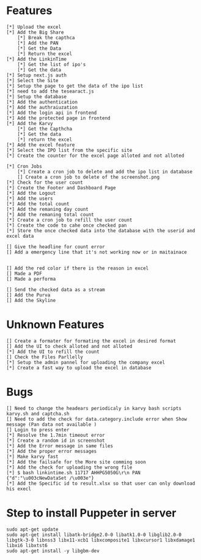 #   Features
    [*] Upload the excel
    [*] Add the Big Share
        [*] Break the capthca
        [*] Add the PAN 
        [*] Get the Data 
        [*] Return the excel
    [*] Add the LinkinTime
        [*] Get the list of ipo's
        [*] Get the data
    [*] Setup next.js auth
    [*] Select the Site
    [*] Setup the page to get the data of the ipo list 
    [*] need to add the tesearact.js
    [*] Setup the database
    [*] Add the authentication
    [*] Add the authraiuzation
    [*] Add the login api in frontend
    [*] Add the protected page in frontend
    [*] Add the Karvy
        [*] Get the Capthcha
        [*] Get the data
        [*] return the excel
    [*] Add the excel feature
    [*] Select the IPO list from the specific site
    [*] Create the counter for the excel page alloted and not alloted
    
    [*] Cron Jobs
        [*] Create a cron job to delete and add the ipo list in database
        [] Create a cron job to delete of the screenshot.png
    [*] Check for the user count
    [*] Create the Footer and Dashboard Page
    [*] Add the Logout
    [*] Add the users 
    [*] Add the total count
    [*] Add the remaning day count
    [*] Add the remaning total count
    [*] Create a cron job to refill the user count
    [*] Create the code to cahe once checked pan
    [*] Store the once checked data into the database with the userid and excel data
    
    [] Give the headline for count error 
    [] Add a emergency line that it's not working now or in maitainace


    [] Add the red color if there is the reason in excel
    [] Made a PDF
    [] Made a performa
    
    [] Send the checked data as a stream
    [] Add the Purva
    [] Add the Skyline


#   Unknown Features
    [] Create a formater for formating the excel in desired format
    [] Add the UI to check alloted and not alloted
    [*] Add the UI to refill the count
    [] Check the Files Parllelly
    [*] Setup the admin pannel for uploading the company excel
    [*] Create a fast way to upload the excel in database

#   Bugs
    [] Need to change the headears periodicaly in karvy bash scripts karvy.sh and captcha.sh
    [] Need to add the check for data.category.include error when Show message (Pan data not available )
    [] Login to press enter 
    [*] Resolve the 1.7min timeout error
    [*] Create a random id in screenshot
    [*] Add the Error message in same files
    [*] Add the proper error messages
    [*] Make karvy fast
    [*] Add the failsafe for the More site comming soon
    [*] Add the check for uploading the wrong file 
    [*] $ bash linkintime.sh 11717 AHHPG5050G\r\n PAN {"d":"\u003cNewDataSet /\u003e"}
    [*] Add the Specific id to result.xlsx so that user can only download his execl


#   Step to install Puppeter in server
    sudo apt-get update
    sudo apt-get install libatk-bridge2.0-0 libatk1.0-0 libglib2.0-0 libgtk-3-0 libnss3 libx11-xcb1 libxcomposite1 libxcursor1 libxdamage1 libxi6 libxtst6
    sudo apt-get install -y libgbm-dev
